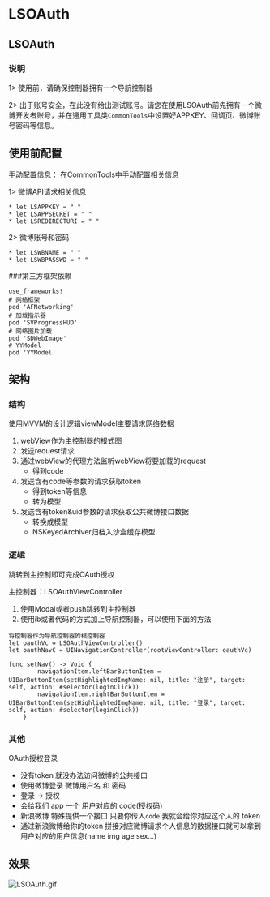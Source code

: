 # LSOAuth
## LSOAuth
### 说明
1> 使用前，请确保控制器拥有一个导航控制器

2> 出于账号安全，在此没有给出测试账号。请您在使用LSOAuth前先拥有一个微博开发者账号，并在通用工具类`CommonTools`中设置好APPKEY、回调页、微博账号密码等信息。

## 使用前配置
手动配置信息：
在CommonTools中手动配置相关信息

1> 微博API请求相关信息

```
* let LSAPPKEY = " "
* let LSAPPSECRET = " "
* let LSREDIRECTURI = " "
```

2> 微博账号和密码

```
* let LSWBNAME = " "
* let LSWBPASSWD = " "
```

###第三方框架依赖

```
use_frameworks!
# 网络框架
pod 'AFNetworking'
# 加载指示器
pod 'SVProgressHUD'
# 网络图片加载
pod 'SDWebImage'
# YYModel
pod 'YYModel'
```

## 架构
### 结构
使用MVVM的设计逻辑viewModel主要请求网络数据

1. webView作为主控制器的根式图
2. 发送request请求
3. 通过webView的代理方法监听webView将要加载的request
    - 得到code
4. 发送含有code等参数的请求获取token
    - 得到token等信息
    - 转为模型
5. 发送含有token&uid参数的请求获取公共微博接口数据
    - 转换成模型
    - NSKeyedArchiver归档入沙盒缓存模型
    
### 逻辑
跳转到主控制即可完成OAuth授权

主控制器：LSOAuthViewController

1. 使用Modal或者push跳转到主控制器
2. 使用ib或者代码的方式加上导航控制器，可以使用下面的方法

```
将控制器作为导航控制器的根控制器
let oauthVc = LSOAuthViewController()
let oauthNavC = UINavigationController(rootViewController: oauthVc)

func setNav() -> Void {
        navigationItem.leftBarButtonItem = UIBarButtonItem(setHighlightedImgName: nil, title: "注册", target: self, action: #selector(loginClick))
        navigationItem.rightBarButtonItem = UIBarButtonItem(setHighlightedImgName: nil, title: "登录", target: self, action: #selector(loginClick))
    }
```

### 其他
OAuth授权登录

- 没有token 就没办法访问微博的公共接口
- 使用微博登录  微博用户名 和 密码
- 登录 -> 授权
- 会给我们 app 一个 用户对应的 code(授权码)
- 新浪微博 特殊提供一个接口 只要你传入`code` 我就会给你对应这个人的 token
- 通过新浪微博给你的token 拼接对应微博请求个人信息的数据接口就可以拿到用户对应的用户信息(name img age sex...)

## 效果
![LSOAuth.gif](http://upload-images.jianshu.io/upload_images/2329629-00a3099048c22291.gif?imageMogr2/auto-orient/strip)